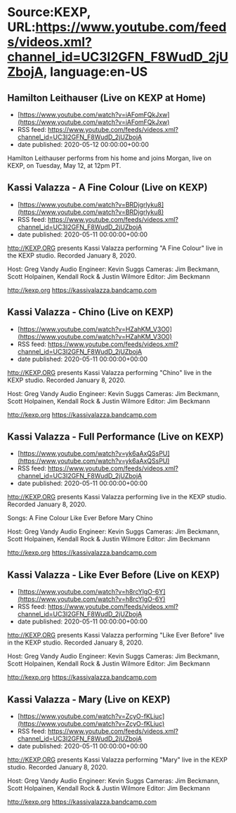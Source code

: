 # Source:KEXP, URL:https://www.youtube.com/feeds/videos.xml?channel_id=UC3I2GFN_F8WudD_2jUZbojA, language:en-US

## Hamilton Leithauser (Live on KEXP at Home)
 - [https://www.youtube.com/watch?v=iAFomFQkJxw](https://www.youtube.com/watch?v=iAFomFQkJxw)
 - RSS feed: https://www.youtube.com/feeds/videos.xml?channel_id=UC3I2GFN_F8WudD_2jUZbojA
 - date published: 2020-05-12 00:00:00+00:00

Hamilton Leithauser performs from his home and joins Morgan, live on KEXP, on Tuesday, May 12, at 12pm PT.

## Kassi Valazza - A Fine Colour (Live on KEXP)
 - [https://www.youtube.com/watch?v=BRDjgrlyku8](https://www.youtube.com/watch?v=BRDjgrlyku8)
 - RSS feed: https://www.youtube.com/feeds/videos.xml?channel_id=UC3I2GFN_F8WudD_2jUZbojA
 - date published: 2020-05-11 00:00:00+00:00

http://KEXP.ORG presents Kassi Valazza performing "A Fine Colour" live in the KEXP studio. Recorded January 8, 2020.

Host: Greg Vandy
Audio Engineer: Kevin Suggs
Cameras: Jim Beckmann, Scott Holpainen, Kendall Rock & Justin Wilmore
Editor: Jim Beckmann

http://kexp.org
https://kassivalazza.bandcamp.com

## Kassi Valazza - Chino (Live on KEXP)
 - [https://www.youtube.com/watch?v=HZahKM_V3O0](https://www.youtube.com/watch?v=HZahKM_V3O0)
 - RSS feed: https://www.youtube.com/feeds/videos.xml?channel_id=UC3I2GFN_F8WudD_2jUZbojA
 - date published: 2020-05-11 00:00:00+00:00

http://KEXP.ORG presents Kassi Valazza performing "Chino" live in the KEXP studio. Recorded January 8, 2020.

Host: Greg Vandy
Audio Engineer: Kevin Suggs
Cameras: Jim Beckmann, Scott Holpainen, Kendall Rock & Justin Wilmore
Editor: Jim Beckmann

http://kexp.org
https://kassivalazza.bandcamp.com

## Kassi Valazza - Full Performance (Live on KEXP)
 - [https://www.youtube.com/watch?v=yk6aAxQSsPU](https://www.youtube.com/watch?v=yk6aAxQSsPU)
 - RSS feed: https://www.youtube.com/feeds/videos.xml?channel_id=UC3I2GFN_F8WudD_2jUZbojA
 - date published: 2020-05-11 00:00:00+00:00

http://KEXP.ORG presents Kassi Valazza performing live in the KEXP studio. Recorded January 8, 2020.

Songs:
A Fine Colour
Like Ever Before
Mary
Chino

Host: Greg Vandy
Audio Engineer: Kevin Suggs
Cameras: Jim Beckmann, Scott Holpainen, Kendall Rock & Justin Wilmore
Editor: Jim Beckmann

http://kexp.org
https://kassivalazza.bandcamp.com

## Kassi Valazza - Like Ever Before (Live on KEXP)
 - [https://www.youtube.com/watch?v=h8rcYlgO-6Y](https://www.youtube.com/watch?v=h8rcYlgO-6Y)
 - RSS feed: https://www.youtube.com/feeds/videos.xml?channel_id=UC3I2GFN_F8WudD_2jUZbojA
 - date published: 2020-05-11 00:00:00+00:00

http://KEXP.ORG presents Kassi Valazza performing "Like Ever Before" live in the KEXP studio. Recorded January 8, 2020.

Host: Greg Vandy
Audio Engineer: Kevin Suggs
Cameras: Jim Beckmann, Scott Holpainen, Kendall Rock & Justin Wilmore
Editor: Jim Beckmann

http://kexp.org
https://kassivalazza.bandcamp.com

## Kassi Valazza - Mary (Live on KEXP)
 - [https://www.youtube.com/watch?v=ZcyO-fKLiuc](https://www.youtube.com/watch?v=ZcyO-fKLiuc)
 - RSS feed: https://www.youtube.com/feeds/videos.xml?channel_id=UC3I2GFN_F8WudD_2jUZbojA
 - date published: 2020-05-11 00:00:00+00:00

http://KEXP.ORG presents Kassi Valazza performing "Mary" live in the KEXP studio. Recorded January 8, 2020.

Host: Greg Vandy
Audio Engineer: Kevin Suggs
Cameras: Jim Beckmann, Scott Holpainen, Kendall Rock & Justin Wilmore
Editor: Jim Beckmann

http://kexp.org
https://kassivalazza.bandcamp.com

